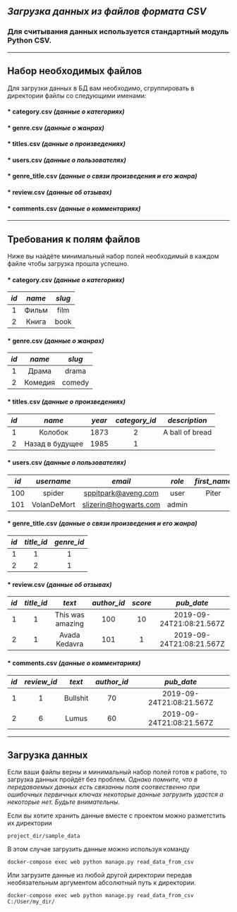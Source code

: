 ## _Загрузка данных из файлов формата CSV_
### Для считывания данных используется стандартный модуль Python CSV.
____________________________________________________________________________

## Набор необходимых файлов
Для загрузки данных в БД вам необходимо, сгруппировать в директории файлы со следующими именами:
#### * **category.csv** *(данные о категориях)*
#### * **genre.csv** *(данные о жанрах)*
#### * **titles.csv** *(данные о произведениях)*
#### * **users.csv** *(данные о пользователях)*
#### * **genre_title.csv** *(данные о связи произведения и его жанра)*
#### * **review.csv** *(данные об отзывах)*
#### * **comments.csv** *(данные о комментариях)*

---------------------------------------------
## Требования к полям файлов
Ниже вы найдёте минимальный набор полей необходимый в каждом файле чтобы загрузка прошла успешно.

#### * **category.csv** *(данные о категориях)*
| *id*        | *name*          | *slug* |
|:----------:|:-------------:| :-----:|
| 1      | Фильм | film |
| 2      | Книга | book |

#### * **genre.csv** *(данные о жанрах)*
| *id*        | *name*           | *slug* |
| :-------------: |:-------------:|:-----:|
| 1      | Драма | drama |
| 2      | Комедия | comedy |

#### * **titles.csv** *(данные о произведениях)*
| *id*  | *name*          | *year* | *category_id* | *description* |
|:---:|:-------------:|:-----:|:-----:|:-----:|
| 1   | Колобок | 1873 | 2 | A ball of bread |
| 2   | Назад в будущее | 1985 | 1 |  |

#### * **users.csv** *(данные о пользователях)*
| *id*  | *username*          | *email* | *role* | *first_name* | *last_name* | 
|:---:|:-------------:|:-----:|:-----:|:-----:|:-------|
| 100   | spider | sppitpark@aveng.com | user | Piter | Parker  |
| 101   | VolanDeMort | slizerin@hogwarts.com | admin |  |     |

#### * **genre_title.csv** *(данные о связи произведения и его жанра)*
| *id*        | *title_id*          | *genre_id* |
|:----------:|:-------------:| :-----:|
| 1      | 1 | 1 |
| 2      | 2 | 1 |

#### * **review.csv** *(данные об отзывах)*
| *id*  | *title_id*          | *text* | *author_id* | *score* | *pub_date* | 
|:---:|:-------------:|:-----:|:-----:|:-----:|:-------:|
| 1   | 1 | This was amazing | 100| 10 | 2019-09-24T21:08:21.567Z  |
| 2   | 1 | Avada Kedavra | 101 | 1 |  2019-09-24T21:08:21.567Z   |

#### * **comments.csv** *(данные о комментариях)*
| *id*  | *review_id*          | *text* | *author_id* | *pub_date* | 
|:---:|:-------------:|:-----:|:-----:|:-------:|
| 1   | 1 | Bullshit | 70 |2019-09-24T21:08:21.567Z  |
| 2   | 6 | Lumus | 60 |2019-09-24T21:08:21.567Z   |

----------------------------------------------------------------
## Загрузка данных
Если ваши файлы верны и минимальный набор полей готов к работе, то загрузка данных пройдёт без проблем. 
*Однако помните, что в передаваемых данных есть связанны поля соотвественно при ошибочных первичных ключах некоторые данные загрузить удастся а некоторые нет. Будьте внимательны.*

Если вы хотите хранить данные вместе с проектом можно разметстить их директории

```shell
project_dir/sample_data
```
В этом случае загрузить данные можно используя команду

```shell
docker-compose exec web python manage.py read_data_from_csv
```
Или загрузите данные из любой другой директории передав необязательным аргументом абсолютный путь к директории.

```shell
docker-compose exec web python manage.py read_data_from_csv С:/User/my_dir/
```
